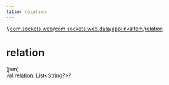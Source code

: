 ```yaml
---
title: relation
---
```

//[com.sockets.web](../../../index.html)/[com.sockets.web.data](../index.html)/[applinksItem](index.html)/[relation](relation.html)



# relation



[jvm]\
val [relation](relation.html): [List](https://kotlinlang.org/api/latest/jvm/stdlib/kotlin.collections/-list/index.html)&lt;[String](https://kotlinlang.org/api/latest/jvm/stdlib/kotlin/-string/index.html)?&gt;?




